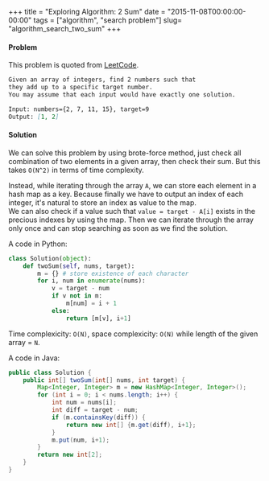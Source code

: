 +++
title = "Exploring Algorithm: 2 Sum"
date  = "2015-11-08T00:00:00-00:00"
tags = ["algorithm", "search problem"]
slug= "algorithm_search_two_sum"
+++

#### Problem
This problem is quoted from [LeetCode](https://leetcode.com/problems/two-sum/).

```markdown
Given an array of integers, find 2 numbers such that
they add up to a specific target number.
You may assume that each input would have exactly one solution.

Input: numbers={2, 7, 11, 15}, target=9
Output: [1, 2]
```

#### Solution
We can solve this problem by using brote-force method, just check all combination of two elements in a given array, then check their sum. But this takes `O(N^2)` in terms of time complexity.

Instead, while iterating through the array `A`, we can store each element in a hash map as a key. Because finally we have to output an index of each integer, it's natural to store an index as value to the map.  
We can also check if a value such that `value = target - A[i]` exists in the precious indexes by using the map. Then we can iterate through the array only once and can stop searching as soon as we find the solution.

A code in Python:

```python
class Solution(object):
    def twoSum(self, nums, target):
        m = {} # store existence of each character
        for i, num in enumerate(nums):
            v = target - num
            if v not in m:
                m[num] = i + 1
            else:
                return [m[v], i+1]
```

Time complexicity: `O(N)`, space complexicity: `O(N)` while length of the given array = `N`.

A code in Java:

```java
public class Solution {
    public int[] twoSum(int[] nums, int target) {
        Map<Integer, Integer> m = new HashMap<Integer, Integer>();
        for (int i = 0; i < nums.length; i++) {
            int num = nums[i];
            int diff = target - num;
            if (m.containsKey(diff)) {
                return new int[] {m.get(diff), i+1};
            }
            m.put(num, i+1);
        }
        return new int[2];
    }
}
```
